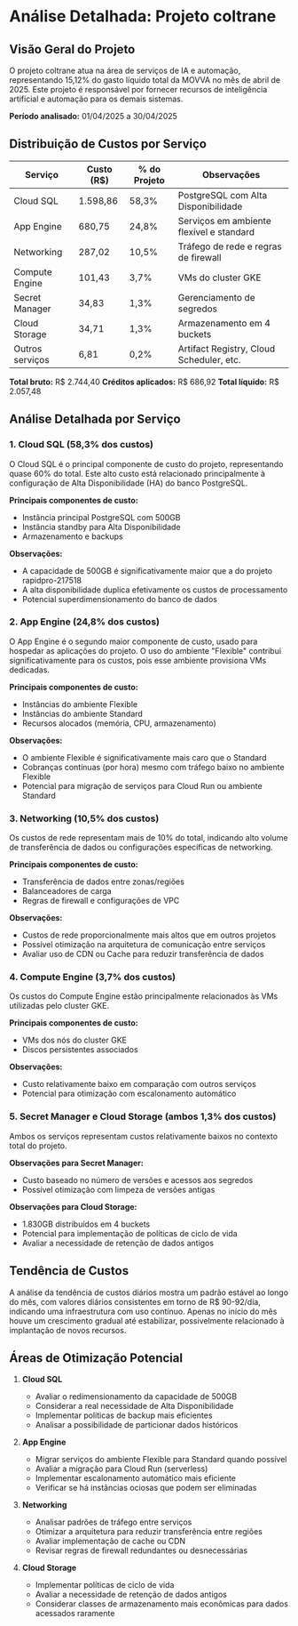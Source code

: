 # Análise Detalhada: Projeto coltrane

## Visão Geral do Projeto

O projeto coltrane atua na área de serviços de IA e automação, representando 15,12% do gasto líquido total da MOVVA no mês de abril de 2025. Este projeto é responsável por fornecer recursos de inteligência artificial e automação para os demais sistemas.

**Período analisado:** 01/04/2025 a 30/04/2025

## Distribuição de Custos por Serviço

| Serviço | Custo (R$) | % do Projeto | Observações |
|---------|------------|--------------|-------------|
| Cloud SQL | 1.598,86 | 58,3% | PostgreSQL com Alta Disponibilidade |
| App Engine | 680,75 | 24,8% | Serviços em ambiente flexível e standard |
| Networking | 287,02 | 10,5% | Tráfego de rede e regras de firewall |
| Compute Engine | 101,43 | 3,7% | VMs do cluster GKE |
| Secret Manager | 34,83 | 1,3% | Gerenciamento de segredos |
| Cloud Storage | 34,71 | 1,3% | Armazenamento em 4 buckets |
| Outros serviços | 6,81 | 0,2% | Artifact Registry, Cloud Scheduler, etc. |

**Total bruto:** R$ 2.744,40
**Créditos aplicados:** R$ 686,92
**Total líquido:** R$ 2.057,48

## Análise Detalhada por Serviço

### 1. Cloud SQL (58,3% dos custos)

O Cloud SQL é o principal componente de custo do projeto, representando quase 60% do total. Este alto custo está relacionado principalmente à configuração de Alta Disponibilidade (HA) do banco PostgreSQL.

**Principais componentes de custo:**
- Instância principal PostgreSQL com 500GB
- Instância standby para Alta Disponibilidade
- Armazenamento e backups

**Observações:**
- A capacidade de 500GB é significativamente maior que a do projeto rapidpro-217518
- A alta disponibilidade duplica efetivamente os custos de processamento
- Potencial superdimensionamento do banco de dados

### 2. App Engine (24,8% dos custos)

O App Engine é o segundo maior componente de custo, usado para hospedar as aplicações do projeto. O uso do ambiente "Flexible" contribui significativamente para os custos, pois esse ambiente provisiona VMs dedicadas.

**Principais componentes de custo:**
- Instâncias do ambiente Flexible
- Instâncias do ambiente Standard
- Recursos alocados (memória, CPU, armazenamento)

**Observações:**
- O ambiente Flexible é significativamente mais caro que o Standard
- Cobranças contínuas (por hora) mesmo com tráfego baixo no ambiente Flexible
- Potencial para migração de serviços para Cloud Run ou ambiente Standard

### 3. Networking (10,5% dos custos)

Os custos de rede representam mais de 10% do total, indicando alto volume de transferência de dados ou configurações específicas de networking.

**Principais componentes de custo:**
- Transferência de dados entre zonas/regiões
- Balanceadores de carga
- Regras de firewall e configurações de VPC

**Observações:**
- Custos de rede proporcionalmente mais altos que em outros projetos
- Possível otimização na arquitetura de comunicação entre serviços
- Avaliar uso de CDN ou Cache para reduzir transferência de dados

### 4. Compute Engine (3,7% dos custos)

Os custos do Compute Engine estão principalmente relacionados às VMs utilizadas pelo cluster GKE.

**Principais componentes de custo:**
- VMs dos nós do cluster GKE
- Discos persistentes associados

**Observações:**
- Custo relativamente baixo em comparação com outros serviços
- Potencial para otimização com escalonamento automático

### 5. Secret Manager e Cloud Storage (ambos 1,3% dos custos)

Ambos os serviços representam custos relativamente baixos no contexto total do projeto.

**Observações para Secret Manager:**
- Custo baseado no número de versões e acessos aos segredos
- Possível otimização com limpeza de versões antigas

**Observações para Cloud Storage:**
- 1.830GB distribuídos em 4 buckets
- Potencial para implementação de políticas de ciclo de vida
- Avaliar a necessidade de retenção de dados antigos

## Tendência de Custos

A análise da tendência de custos diários mostra um padrão estável ao longo do mês, com valores diários consistentes em torno de R$ 90-92/dia, indicando uma infraestrutura com uso contínuo. Apenas no início do mês houve um crescimento gradual até estabilizar, possivelmente relacionado à implantação de novos recursos.

## Áreas de Otimização Potencial

1. **Cloud SQL**
   - Avaliar o redimensionamento da capacidade de 500GB
   - Considerar a real necessidade de Alta Disponibilidade
   - Implementar políticas de backup mais eficientes
   - Analisar a possibilidade de particionar dados históricos

2. **App Engine**
   - Migrar serviços do ambiente Flexible para Standard quando possível
   - Avaliar a migração para Cloud Run (serverless)
   - Implementar escalonamento automático mais eficiente
   - Verificar se há instâncias ociosas que podem ser eliminadas

3. **Networking**
   - Analisar padrões de tráfego entre serviços
   - Otimizar a arquitetura para reduzir transferência entre regiões
   - Avaliar implementação de cache ou CDN
   - Revisar regras de firewall redundantes ou desnecessárias

4. **Cloud Storage**
   - Implementar políticas de ciclo de vida
   - Avaliar a necessidade de retenção de dados antigos
   - Considerar classes de armazenamento mais econômicas para dados acessados raramente
